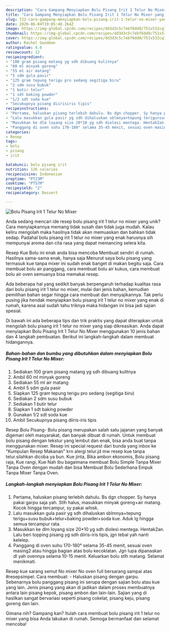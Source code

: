 ```yaml
---
description: "Cara Gampang Menyiapkan Bolu Pisang Irit 1 Telur No Mixer yang Menggugah Selera"
title: "Cara Gampang Menyiapkan Bolu Pisang Irit 1 Telur No Mixer yang Menggugah Selera"
slug: 722-cara-gampang-menyiapkan-bolu-pisang-irit-1-telur-no-mixer-yang-menggugah-selera
date: 2020-06-04T19:05:48.264Z
image: https://img-global.cpcdn.com/recipes/dd3d3c5c7ebf6dd0/751x532cq70/bolu-pisang-irit-1-telur-no-mixer-foto-resep-utama.jpg
thumbnail: https://img-global.cpcdn.com/recipes/dd3d3c5c7ebf6dd0/751x532cq70/bolu-pisang-irit-1-telur-no-mixer-foto-resep-utama.jpg
cover: https://img-global.cpcdn.com/recipes/dd3d3c5c7ebf6dd0/751x532cq70/bolu-pisang-irit-1-telur-no-mixer-foto-resep-utama.jpg
author: Rachel Goodman
ratingvalue: 4.6
reviewcount: 12
recipeingredient:
- "100 gram pisang matang yg sdh dibuang kulitnya"
- "60 ml minyak goreng"
- "55 ml air matang"
- "5 sdm gula pasir"
- "125 gram tepung terigu pro sedang segitiga biru"
- "2 sdm susu bubuk"
- "1 butir telur"
- "1 sdt baking powder"
- "1/2 sdt soda kue"
- "Secukupnya pisang diirisiris tipis"
recipeinstructions:
- "Pertama, haluskan pisang terlebih dahulu. Bs dgn chopper. Sy hanya pakai garpu saja yah. Stlh halus, masukkan minyak goreng+air matang. Kocok hingga tercampur, sy pakai whisk."
- "Lalu masukkan gula pasir yg sdh dihaluskan sblmnya+tepung terigu+susu bubuk+telur+baking powder+soda kue. Aduk lg hingga semua tercampur rata."
- "Masukkan ke dlm loyang size 20*10 yg sdh diolesi mentega. Hentak2an. Lalu beri topping pisang yg sdh diiris-iris tipis, jgn tebal yah nanti kelelep."
- "Panggang di oven suhu 170-180° selama 35-45 menit, sesuai oven masing2 atau hingga bagian atas bolu kecoklatan. Jgn lupa dipanaskan dl yah ovennya selama 10-15 menit. Keluarkan bolu stlh matang. Selamat menikmati."
categories:
- Resep
tags:
- bolu
- pisang
- irit

katakunci: bolu pisang irit 
nutrition: 126 calories
recipecuisine: Indonesian
preptime: "PT23M"
cooktime: "PT57M"
recipeyield: "2"
recipecategory: Dessert

---
```



![Bolu Pisang Irit 1 Telur No Mixer](https://img-global.cpcdn.com/recipes/dd3d3c5c7ebf6dd0/751x532cq70/bolu-pisang-irit-1-telur-no-mixer-foto-resep-utama.jpg)

Anda sedang mencari ide resep bolu pisang irit 1 telur no mixer yang unik? Cara menyiapkannya memang tidak susah dan tidak juga mudah. Kalau keliru mengolah maka hasilnya tidak akan memuaskan dan bahkan tidak sedap. Padahal bolu pisang irit 1 telur no mixer yang enak harusnya sih mempunyai aroma dan cita rasa yang dapat memancing selera kita.

Resep Kue Bolu ini enak anda bisa mencoba Membuat sendiri di rumah. Hasilnya sama-sama enak, hanya saja Menurut saya bolu pisang yang termasuk kue tanpa mixer ini sudah enak banget di makan begitu saja. Cara membuat bolu air panggang, cara membuat bolu air kukus, cara membuat bolu air oven semuanya bisa memakai resep.

Ada beberapa hal yang sedikit banyak berpengaruh terhadap kualitas rasa dari bolu pisang irit 1 telur no mixer, mulai dari jenis bahan, kemudian pemilihan bahan segar hingga cara membuat dan menyajikannya. Tak perlu pusing jika hendak menyiapkan bolu pisang irit 1 telur no mixer yang enak di rumah, karena asal sudah tahu triknya maka hidangan ini bisa jadi sajian spesial.


Di bawah ini ada beberapa tips dan trik praktis yang dapat diterapkan untuk mengolah bolu pisang irit 1 telur no mixer yang siap dikreasikan. Anda dapat menyiapkan Bolu Pisang Irit 1 Telur No Mixer menggunakan 10 jenis bahan dan 4 langkah pembuatan. Berikut ini langkah-langkah dalam membuat hidangannya.

<!--inarticleads1-->

##### Bahan-bahan dan bumbu yang dibutuhkan dalam menyiapkan Bolu Pisang Irit 1 Telur No Mixer:

1. Sediakan 100 gram pisang matang yg sdh dibuang kulitnya
1. Ambil 60 ml minyak goreng
1. Sediakan 55 ml air matang
1. Ambil 5 sdm gula pasir
1. Siapkan 125 gram tepung terigu pro sedang (segitiga biru)
1. Sediakan 2 sdm susu bubuk
1. Sediakan 1 butir telur
1. Siapkan 1 sdt baking powder
1. Gunakan 1/2 sdt soda kue
1. Ambil Secukupnya pisang diiris-iris tipis


Resep Bolu Pisang- Bolu pisang merupakan salah satu jajanan yang banyak digemari oleh masyarakat, dan banyak dibuat di rumah. Untuk membuat bolu pisang dengan tekstur yang lembut dan enak, bisa anda buat tanpa menggunakan mixer. Resep ini special request dari bunda yang inbox ke &#34;Kumpulan Resep Makanan&#34; krn alergi telur.jd mw resep kue tanpa telur.silahkan dicoba ya bun. Kue jinta, Bika ambon ekonomis, Bolu pisang raja, Kue rangi, Kue Nah ibu bagaimana membuat Bolu Simple Tanpa Mixer Tanpa Oven dengan mudah dan bisa Membuat Bolu Sederhana Empuk Tanpa Mixer Tanpa Oven. 

<!--inarticleads2-->

##### Langkah-langkah menyiapkan Bolu Pisang Irit 1 Telur No Mixer:

1. Pertama, haluskan pisang terlebih dahulu. Bs dgn chopper. Sy hanya pakai garpu saja yah. Stlh halus, masukkan minyak goreng+air matang. Kocok hingga tercampur, sy pakai whisk.
1. Lalu masukkan gula pasir yg sdh dihaluskan sblmnya+tepung terigu+susu bubuk+telur+baking powder+soda kue. Aduk lg hingga semua tercampur rata.
1. Masukkan ke dlm loyang size 20*10 yg sdh diolesi mentega. Hentak2an. Lalu beri topping pisang yg sdh diiris-iris tipis, jgn tebal yah nanti kelelep.
1. Panggang di oven suhu 170-180° selama 35-45 menit, sesuai oven masing2 atau hingga bagian atas bolu kecoklatan. Jgn lupa dipanaskan dl yah ovennya selama 10-15 menit. Keluarkan bolu stlh matang. Selamat menikmati.


Resep kue sarang semut No mixer No oven full bersarang sampai atas #resepsimpel. Cara membuat: - Haluskan pisang dengan garpu. Sebenarnya bolu panggang pisang ini serupa dengan sajian bolu atau kue yang lain. Jenis pisang yang akan di jadikan dalam proses membuatnya antara lain pisang kepok, pisang ambon dan lain-lain. Sajian yang di hasilkan sangat bervariasi seperti pisang cokelat, pisang keju, pisang goreng dan lain. 

Gimana nih? Gampang kan? Itulah cara membuat bolu pisang irit 1 telur no mixer yang bisa Anda lakukan di rumah. Semoga bermanfaat dan selamat mencoba!
